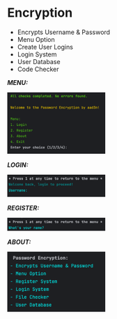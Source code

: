 # Encryption
 - Encrypts Username & Password
 - Menu Option
 - Create User Logins
 - Login System
 - User Database
 - Code Checker

**_MENU:_**

<img alt="img.png" src="img.png" width="225"/>

**_LOGIN:_**

<img alt="img_1.png" src="img_1.png" width="225"/>

**_REGISTER:_**

<img alt="img_2.png" src="img_2.png" width="225"/>

**_ABOUT:_**

<img alt="img_3.png" src="img_3.png" width="225"/>